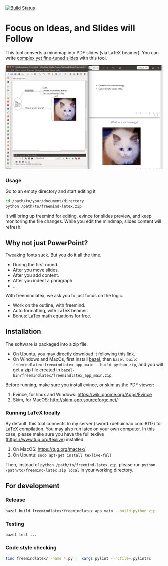 [![Build Status](https://travis-ci.org/xuehuichao/freemind-latex.svg?branch=master)](https://travis-ci.org/xuehuichao/freemind-latex)


# Focus on Ideas, and Slides will Follow
This tool converts a mindmap into PDF slides (via LaTeX beamer). You can write [complex yet fine-tuned slides](http://www.xuehuichao.com/thesis_slides.pdf) with this tool.

![Focus on your idea, and slides will be generated automatically.](demo.gif)

### Usage
Go to an empty directory and start editing it
```sh
cd /path/to/your/document/directory
python /path/to/freemind-latex.zip
```

It will bring up freemind for editing, evince for slides preview, and keep monitoring the file changes. While you edit the mindmap, slides content will refresh.

## Why not just PowerPoint?

Tweaking fonts suck. But you do it all the time.

* During the first round.
* After you move slides.
* After you add content.
* After you indent a paragraph
* ...

With freemindlatex, we ask you to just focus on the logic.

* Work on the outline, with freemind.
* Auto formatting, with LaTeX beamer.
* Bonus: LaTex math equations for free.


## Installation

The software is packaged into a zip file.

* On Ubuntu, you may directly download it following this [link](https://www.dropbox.com/s/rqxjr73o3rczos4/freemindlatex_app_main.zip?dl=0).
* On Windows and MacOs, first install [bazel](https://www.dropbox.com/s/rqxjr73o3rczos4/freemindlatex_app_main.zip?dl=0), then `bazel build freemindlatex:freemindlatex_app_main --build_python_zip`, and you will get a zip file created in `bazel-bin/freemindlatex/freemindlatex_app_main.zip`.

Before running, make sure you install evince, or skim as the PDF viewer:

1. Evince, for linux and Windows: https://wiki.gnome.org/Apps/Evince
2. Skim, for MacOS: http://skim-app.sourceforge.net/


### Running LaTeX locally
By default, this tool connects to my server (sword.xuehuichao.com:8117) for LaTeX compilation.
You may also run latex on your own computer.
In this case, please make sure you have the full texlive (https://www.tug.org/texlive) installed.
1. On MacOS: https://tug.org/mactex/
2. On Ubuntu: `sudo apt-get install texlive-full`

Then, instead of `python /path/to/freemind-latex.zip`, please run `python /path/to/freemind-latex.zip local` in your working directory.


## For development

### Release
```sh
bazel build freemindlatex:freemindlatex_app_main --build_python_zip
```

### Testing
```sh
bazel test ...
```

### Code style checking
```sh
find freemindlatex/ -name *.py |  xargs pylint --rcfile=.pylintrc
```


